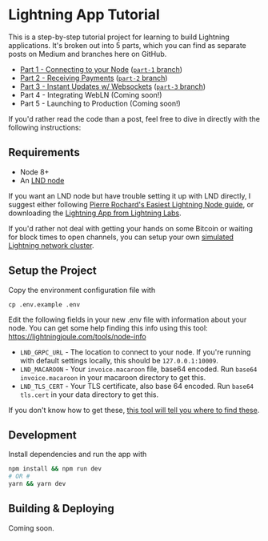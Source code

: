 # Lightning App Tutorial

This is a step-by-step tutorial project for learning to build Lightning applications. It's broken out into 5 parts, which you can find as separate posts on Medium and branches here on GitHub.

* [Part 1 - Connecting to your Node](https://medium.com/p/4a13c82f3f78) ([`part-1` branch](https://github.com/wbobeirne/lightning-app-tutorial/tree/part-1))
* [Part 2 - Receiving Payments](https://medium.com/@wbobeirne/making-a-lightning-web-app-part-2-414f5d23c2d7) ([`part-2` branch](https://github.com/wbobeirne/lightning-app-tutorial/tree/part-2))
* [Part 3 - Instant Updates w/ Websockets](https://medium.com/@wbobeirne/making-a-lightning-web-app-part-3-58d8c7351175) ([`part-3` branch](https://github.com/wbobeirne/lightning-app-tutorial/tree/part-3))
* Part 4 - Integrating WebLN (Coming soon!)
* Part 5 - Launching to Production (Coming soon!)

If you'd rather read the code than a post, feel free to dive in directly with the following instructions:

## Requirements

* Node 8+
* An [LND node](https://github.com/lightningnetwork/lnd)

If you want an LND node but have trouble setting it up with LND directly, I suggest either following [Pierre Rochard's Easiest Lightning Node guide](https://medium.com/lightning-power-users/windows-macos-lightning-network-284bd5034340), or downloading the [Lightning App from Lightning Labs](https://github.com/lightninglabs/lightning-app).

If you'd rather not deal with getting your hands on some Bitcoin or waiting for block times to open channels, you can setup your own [simulated Lightning network cluster](https://dev.lightning.community/tutorial/01-lncli/).

## Setup the Project

Copy the environment configuration file with
```
cp .env.example .env
```

Edit the following fields in your new .env file with information about your node. You can get some help finding this info using this tool: https://lightningjoule.com/tools/node-info
* `LND_GRPC_URL` - The location to connect to your node. If you're running with default settings locally, this should be `127.0.0.1:10009`.
* `LND_MACAROON` - Your `invoice.macaroon` file, base64 encoded. Run `base64 invoice.macaroon` in your macaroon directory to get this.
* `LND_TLS_CERT` - Your TLS certificate, also base 64 encoded. Run `base64 tls.cert` in your data directory to get this.

If you don't know how to get these, [this tool will tell you where to find these](https://lightningjoule.com/tools/node-info).

## Development

Install dependencies and run the app with
```sh
npm install && npm run dev
# OR #
yarn && yarn dev
```

## Building & Deploying

Coming soon.
